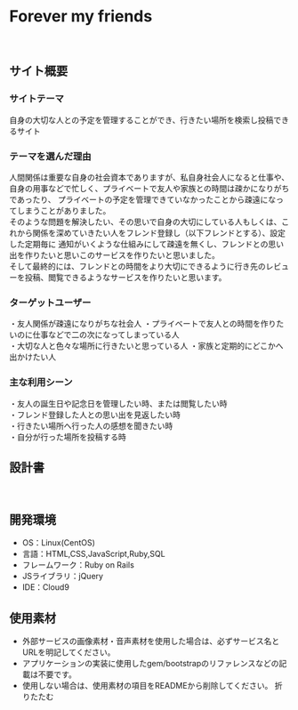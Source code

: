 # Forever my friends
​
## サイト概要
### サイトテーマ
自身の大切な人との予定を管理することができ、行きたい場所を検索し投稿できるサイト
​
### テーマを選んだ理由
人間関係は重要な自身の社会資本でありますが、私自身社会人になると仕事や、自身の用事などで忙しく、プライベートで友人や家族との時間は疎かになりがちであったり、
プライベートの予定を管理できていなかったことから疎遠になってしまうことがありました。<br>そのような問題を解決したい、その思いで自身の大切にしている人もしくは、これから関係を深めていきたい人をフレンド登録し（以下フレンドとする）、設定した定期毎に
通知がいくような仕組みにして疎遠を無くし、フレンドとの思い出を作りたいと思いこのサービスを作りたいと思いました。<br>
そして最終的には、フレンドとの時間をより大切にできるように行き先のレビューを投稿、閲覧できるようなサービスを作りたいと思います。
​
### ターゲットユーザー

・友人関係が疎遠になりがちな社会人
・プライベートで友人との時間を作りたいのに仕事などで二の次になってしまっている人<br>
・大切な人と色々な場所に行きたいと思っている人
・家族と定期的にどこかへ出かけたい人
​
### 主な利用シーン
・友人の誕生日や記念日を管理したい時、または閲覧したい時<br>
・フレンド登録した人との思い出を見返したい時<br>
・行きたい場所へ行った人の感想を聞きたい時<br>
・自分が行った場所を投稿する時
​
## 設計書
<!--テーマを設定・提出する時点では不要です-->
​
## 開発環境
- OS：Linux(CentOS)
- 言語：HTML,CSS,JavaScript,Ruby,SQL
- フレームワーク：Ruby on Rails
- JSライブラリ：jQuery
- IDE：Cloud9
​
## 使用素材
- 外部サービスの画像素材・音声素材を使用した場合は、必ずサービス名とURLを明記してください。
- アプリケーションの実装に使用したgem/bootstrapのリファレンスなどの記載は不要です。
- 使用しない場合は、使用素材の項目をREADMEから削除してください。
折りたたむ
